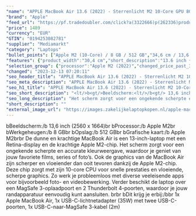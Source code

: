 ```yaml
---
"name": "APPLE MacBook Air 13.6 (2022) - Sterrenlicht M2 10-Core GPU 8GB 512GB"
"brand": "Apple"
"feed_url": "https://pf.tradedoubler.com/click?a(3322666)p(262336)product(50617-1729684)ttid(3)url(https%3A%2F%2Fwww.mediamarkt.nl%2Fnl%2Fproduct%2F_apple-macbook-air-13-6-2022-sterrenlicht-m2-10-core-gpu-8gb-512gb-1729684.html%3Futm_source%3Dtradedoubler%26utm_medium%3Daff-comparison%26utm_term%3D1729684)"
"price": 1489
"currency": "EUR"
"GTIN": "0194253082781"
"supplier": "Mediamarkt"
"category": "Laptops"
"bullet_points": ["Apple M2 (10-Core) / 8 GB / 512 GB","34,6 cm / 13,6 inch","34,6 cm / 13,6 inch","SSD , 512 GB","1x MagSafe 3-oplaadpoort, 2x Thunderbolt 4-aansluitingen, 1x hoofdtelefoon-/microfooncombo (3.5mm)","Lithium polymer","30.4 cm x 1.13 cm x 21.5 cm / 1.3 kg"]
"features": {"product_width":"30,4 cm","short_description":"13.6 inch • Apple M2 • 8 GB • 512 GB SSD • Apple M2 (10-Core)","memory_size":"8 GB","additional_update_information":"Voor zover op de afbeeldingen apps worden getoond, geldt dat MediaMarkt niet kan garanderen dat de apps tijdens de volledige levensduur van het product goed zullen blijven functioneren. Dit hangt af van het beleid van de fabrikant.","bluetooth":"Ja","processor":"Apple M2","resolution":"2560 x 1664","card_reader":"Nee","depth":"21,5 cm","panel_type":"IPS (In-Plane Switching)","touchscreen":"Nee","number_of_processor_cores":"8","manufacturer_part_number":"MLY23N/A","connections":"1x MagSafe 3-oplaadpoort, 2x Thunderbolt 4-aansluitingen, 1x hoofdtelefoon-/microfooncombo (3.5mm)","hard_disk_1":"SSD , 512 GB","configuration":"Apple M2 (10-Core) / 8 GB / 512 GB","ram_configuration":"1x 8 GB","processor_model":"M-Series","integrated_mike":"Ja","speakers":"Ja","convertibility":"Vast scherm","screen_diagonal_inches":"13,6 inch","screen_diagonal_cm":"34,6 cm","model_year":"2022","shipping_costs":"0.00","update_policy":"Geen","product_manufacturer":"APPLE","wlan_standards":"WiFi 6 (802.11AX)","delivery_time":"1","bluetooth_version":"5.0","product_depth":"21,5 cm","battery_life":"18 uur","battery_type":"Lithium polymer","product_type":"Laptop","brightness":"500 cd/m²","capacity_of_1_hard_disk":"512 GB","type_of_1_hard_disk":"SSD","front_camera":"Ja","processor_brand":"Apple","product_height":"1,13 cm","integrated_webcam":"Ja","total_storage_space_in_gb":"512 GB","wlan":"Ja","height":"1,13 cm","ram_type":"DDR4","previous_price":"","warranty_note":"Geen aanvullende garantie-informatie","color":"Goud","screen_diagonal_cm_inch":"34,6 cm / 13,6 inch","weight":"1,3 kg","product_introduction_date":"2022-07-15","special_features":"Nee","manufacturer_supported_software_updates":"Ja","scope_of_delivery":"1x Apple MacBook Air, 1x USB-C-lichtnetadapter (35W) met twee USB-C-poorten, 1x USB-C-naar-MagSafe 3-kabel (2m)","dimensions_weight":"30.4 cm x 1.13 cm x 21.5 cm / 1.3 kg","total_storage_space":"512 GB","operating_system":"MacOS"}
"selection_group": {"processor":"Apple M2 (2022)","changed_price_past_3_days":false,"product_family":"MacBook Air"}
"changed": "2023-12-13 07:20:11"
"seo_header_title": "APPLE MacBook Air 13.6 (2022) - Sterrenlicht M2 10-Core GPU 8GB 512GB"
"seo_meta_description": "APPLE MacBook Air 13.6 (2022) - Sterrenlicht M2 10-Core GPU 8GB 512GB"
"seo_h1_title": "APPLE MacBook Air 13.6 (2022) - Sterrenlicht M2 10-Core GPU 8GB 512GB"
"seo_short_description": "<lt/>b<gt/>Beeldscherm:<lt/>/b<gt/> 13,6 inch (2560 x 1664)<lt/>br<gt/> <lt/>b<gt/>Processor:<lt/>/b<gt/> Apple M2<lt/>br<gt/> <lt/>b<gt/>Werkgeheugen:<lt/>/b<gt/> 8 GB<lt/>br<gt/> <lt/>b<gt/>Opslag:<lt/>/b<gt/> 512 GB<lt/>br<gt/> <lt/>b<gt/>Grafische kaart:<lt/>/b<gt/> Apple M2<lt/>br<gt/><lt/>br<gt/> De dunne en krachtige MacBook Air is een 13-inch-laptop met een Retina-display en de krachtige Apple M2-chip."
"seo_long_description": "Het scherm zorgt voor een ongekende scherpte en accurate kleurweergave, waardoor je geniet van jouw favoriete films, series of foto’s. Ook de graphics van de MacBook Air zijn scherper en vloeiender dan ooit tevoren dankzij de Apple M2-chip. Deze chip zorgt met zijn 10-core CPU voor snelle prestaties en vloeiende, scherpe graphics. Zo werk je probleemloos met diverse veeleisende apps voor bijvoorbeeld foto- en videobewerking. Verder beschikt de laptop over een MagSafe 3-oplaadpoort en 2 Thunderbolt 4-poorten, waardoor je jouw randapparatuur eenvoudig kunt aansluiten. <lt/>br<gt/><lt/>br<gt/> <lt/>b<gt/>Dit krijg je erbij:<lt/>/b<gt/><lt/>br<gt/> 1x Apple MacBook Air, 1x USB-C-lichtnetadapter (35W) met twee USB-C-poorten, 1x USB-C-naar-MagSafe 3-kabel (2m)"
"short_description": ""
"external_image_url": "https://images.zakelijkelaptopkopen.nl/apple-macbook-air-13-6-2022-sterrenlicht-m2-10-core-gpu-8gb-512gb-1729684.webp"
---
```


<lt/>b<gt/>Beeldscherm:<lt/>/b<gt/> 13,6 inch (2560 x 1664)<lt/>br<gt/> <lt/>b<gt/>Processor:<lt/>/b<gt/> Apple M2<lt/>br<gt/> <lt/>b<gt/>Werkgeheugen:<lt/>/b<gt/> 8 GB<lt/>br<gt/> <lt/>b<gt/>Opslag:<lt/>/b<gt/> 512 GB<lt/>br<gt/> <lt/>b<gt/>Grafische kaart:<lt/>/b<gt/> Apple M2<lt/>br<gt/><lt/>br<gt/> De dunne en krachtige MacBook Air is een 13-inch-laptop met een Retina-display en de krachtige Apple M2-chip. Het scherm zorgt voor een ongekende scherpte en accurate kleurweergave, waardoor je geniet van jouw favoriete films, series of foto’s. Ook de graphics van de MacBook Air zijn scherper en vloeiender dan ooit tevoren dankzij de Apple M2-chip. Deze chip zorgt met zijn 10-core CPU voor snelle prestaties en vloeiende, scherpe graphics. Zo werk je probleemloos met diverse veeleisende apps voor bijvoorbeeld foto- en videobewerking. Verder beschikt de laptop over een MagSafe 3-oplaadpoort en 2 Thunderbolt 4-poorten, waardoor je jouw randapparatuur eenvoudig kunt aansluiten. <lt/>br<gt/><lt/>br<gt/> <lt/>b<gt/>Dit krijg je erbij:<lt/>/b<gt/><lt/>br<gt/> 1x Apple MacBook Air, 1x USB-C-lichtnetadapter (35W) met twee USB-C-poorten, 1x USB-C-naar-MagSafe 3-kabel (2m)